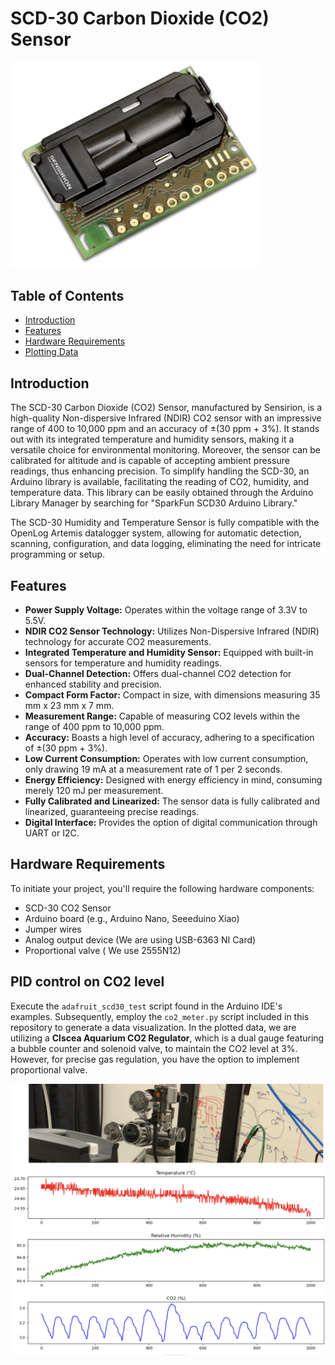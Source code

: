 # SCD-30 Carbon Dioxide (CO2) Sensor
<img src="co2_sensor.png" width="400">

## Table of Contents
- [Introduction](#introduction)
- [Features](#features)
- [Hardware Requirements](#hardware-requirements)
- [Plotting Data](#plotting-data)

## Introduction
The SCD-30 Carbon Dioxide (CO2) Sensor, manufactured by Sensirion, is a high-quality Non-dispersive Infrared (NDIR) CO2 sensor with an impressive range of 400 to 10,000 ppm and an accuracy of ±(30 ppm + 3%). It stands out with its integrated temperature and humidity sensors, making it a versatile choice for environmental monitoring. Moreover, the sensor can be calibrated for altitude and is capable of accepting ambient pressure readings, thus enhancing precision. To simplify handling the SCD-30, an Arduino library is available, facilitating the reading of CO2, humidity, and temperature data. This library can be easily obtained through the Arduino Library Manager by searching for "SparkFun SCD30 Arduino Library."

The SCD-30 Humidity and Temperature Sensor is fully compatible with the OpenLog Artemis datalogger system, allowing for automatic detection, scanning, configuration, and data logging, eliminating the need for intricate programming or setup.

## Features
- **Power Supply Voltage:** Operates within the voltage range of 3.3V to 5.5V.
- **NDIR CO2 Sensor Technology:** Utilizes Non-Dispersive Infrared (NDIR) technology for accurate CO2 measurements.
- **Integrated Temperature and Humidity Sensor:** Equipped with built-in sensors for temperature and humidity readings.
- **Dual-Channel Detection:** Offers dual-channel CO2 detection for enhanced stability and precision.
- **Compact Form Factor:** Compact in size, with dimensions measuring 35 mm x 23 mm x 7 mm.
- **Measurement Range:** Capable of measuring CO2 levels within the range of 400 ppm to 10,000 ppm.
- **Accuracy:** Boasts a high level of accuracy, adhering to a specification of ±(30 ppm + 3%).
- **Low Current Consumption:** Operates with low current consumption, only drawing 19 mA at a measurement rate of 1 per 2 seconds.
- **Energy Efficiency:** Designed with energy efficiency in mind, consuming merely 120 mJ per measurement.
- **Fully Calibrated and Linearized:** The sensor data is fully calibrated and linearized, guaranteeing precise readings.
- **Digital Interface:** Provides the option of digital communication through UART or I2C.

## Hardware Requirements
To initiate your project, you'll require the following hardware components:
- SCD-30 CO2 Sensor
- Arduino board (e.g., Arduino Nano, Seeeduino Xiao)
- Jumper wires
- Analog output device (We are using USB-6363 NI Card)
- Proportional valve ( We use 2555N12)

## PID control on CO2 level
Execute the `adafruit_scd30_test` script found in the Arduino IDE's examples. Subsequently, employ the `co2_meter.py` script included in this repository to generate a data visualization. In the plotted data, we are utilizing a **Clscea Aquarium CO2 Regulator**, which is a dual gauge featuring a bubble counter and solenoid valve, to maintain the CO2 level at 3%. However, for precise gas regulation, you have the option to implement proportional valve.

<img src="data.png" width="800">
